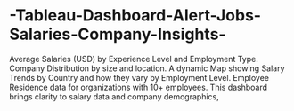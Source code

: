 # -Tableau-Dashboard-Alert-Jobs-Salaries-Company-Insights-
Average Salaries (USD) by Experience Level and Employment Type. Company Distribution by size and location. A dynamic Map showing Salary Trends by Country and how they vary by Employment Level. Employee Residence data for organizations with 10+ employees. This dashboard brings clarity to salary data and company demographics, 
